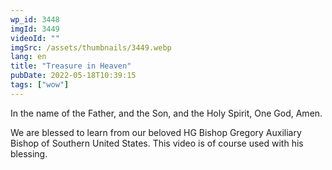 ```yaml
---
wp_id: 3448
imgId: 3449
videoId: ""
imgSrc: /assets/thumbnails/3449.webp
lang: en
title: "Treasure in Heaven"
pubDate: 2022-05-18T10:39:15
tags: ["wow"]
---
```


<p>In the name of the Father, and the Son, and the Holy Spirit, One God, Amen. </p>
<p>We are blessed to learn from our beloved HG Bishop Gregory Auxiliary Bishop of Southern United States. This video is of course used with his blessing.</p>
